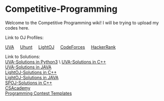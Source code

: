 # Competitive-Programming



Welcome to the Competitive Programming wiki! I will be trying to upload my codes here.

Link to OJ Profiles:

[UVA](https://uva.onlinejudge.org/index.php?option=com_onlinejudge&Itemid=20&page=show_authorstats&userid=757063) &nbsp; &nbsp; [Uhunt](http://uhunt.onlinejudge.org/id/757063) &nbsp; &nbsp;  [LightOJ](http://lightoj.com/volume_userstat.php?user_id=25822)  &nbsp; &nbsp;  [CodeForces](http://codeforces.com/profile/bass.exe)  &nbsp; &nbsp;  [HackerRank](https://www.hackerrank.com/Hibari)

Link to Solutions: \
[UVA-Solutions in Python3](https://github.com/Adnatull/Competitive-Programming/tree/master/UVA%20Online%20Judge/Python) \ 
[UVA-Solutions in C++](https://github.com/Adnatull/Competitive-Programming/tree/master/UVA%20Online%20Judge/CPP) \
[UVA-Solutions in JAVA](https://github.com/Adnatull/Competitive-Programming/tree/master/UVA%20Online%20Judge/JAVA) \
[LightOJ-Solutions in C++](https://github.com/Adnatull/Competitive-Programming/tree/master/Light%20OJ/CPP) \
[LightOJ-Solutions in JAVA](https://github.com/Adnatull/Competitive-Programming/tree/master/Light%20OJ/JAVA) \
[SPOJ-Solutions in C++](https://github.com/Adnatull/Competitive-Programming/tree/master/SPOJ) \
[CSAcademy](https://github.com/Adnatull/Competitive-Programming/tree/master/CSAcademy) \
[Programming Contest Templates](https://github.com/Adnatull/Competitive-Programming/tree/master/Contest%20Template)
